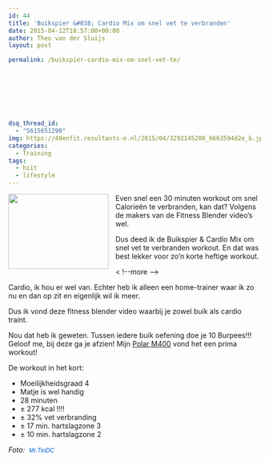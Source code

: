 ```yaml
---
id: 44
title: 'Buikspier &#038; Cardio Mix om snel vet te verbranden'
date: 2015-04-12T18:57:00+00:00
author: Theo van der Sluijs
layout: post

permalink: /buikspier-cardio-mix-om-snel-vet-te/








dsq_thread_id:
  - "5615651290"
img: https://40enfit.resultants-e.nl/2015/04/3292145208_6663594d2e_b.jpg
categories:
  - Training
tags:
  - hiit
  - lifestyle
---
```

<div class="separator" style="clear: both; text-align: center;">
  <a href="https://farm4.staticflickr.com/3361/3292145208_6663594d2e_b.jpg" imageanchor="1" style="clear: left; float: left; margin-bottom: 1em; margin-right: 1em;"><img border="0" height="150" src="https://farm4.staticflickr.com/3361/3292145208_6663594d2e_b.jpg" width="200" /></a>
</div>

Even snel een 30 minuten workout om snel Calorieën te verbranden, kan dat? Volgens de makers van de Fitness Blender video&#8217;s wel.

Dus deed ik de&nbsp;Buikspier & Cardio Mix om snel vet te verbranden workout. En dat was best lekker voor zo&#8217;n korte heftige workout.

< !--more -->
  
Cardio, ik hou er wel van. Echter heb ik alleen een home-trainer waar ik zo nu en dan op zit en eigenlijk wil ik meer.

Dus ik vond deze fitness blender video waarbij je zowel buik als cardio traint.

Nou dat heb ik geweten. Tussen iedere buik oefening doe je&nbsp;10 Burpees!!! Geloof me, bij deze ga je afzien! Mijn&nbsp;<a href="http://www.athleteshop.nl/polar-m400-gps-sporthorloge-zonder-hartslagsensor-zwart" rel="nofollow" target="_blank">Polar M400</a>&nbsp;vond het een prima workout!

De workout in het kort:

  * Moeilijkheidsgraad 4
  * Matje is wel handig
  * 28 minuten
  * ± 277 kcal !!!!
  * ± 32% vet verbranding
  * ± 17 min. hartslagzone 3
  * ± 10 min. hartslagzone 2

<div>
</div>

<div>
</div>

<div>
  <i>Foto:&nbsp;&nbsp;<a href="https://www.flickr.com/photos/mr_t_in_dc/" style="background-color: #fefefe; color: #0063dc; font-family: Arial, Helvetica, sans-serif; font-size: 12px; line-height: 18px; text-decoration: none;">Mr.TinDC</a></i>
</div>